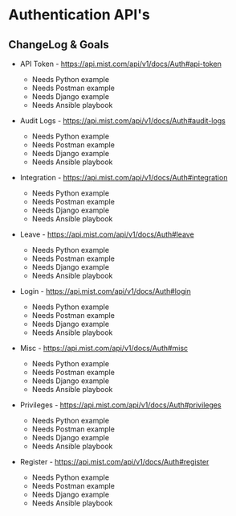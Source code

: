 # Authentication API's #

## ChangeLog & Goals ##

* API Token - <https://api.mist.com/api/v1/docs/Auth#api-token>
  * Needs Python example
  * Needs Postman example
  * Needs Django example
  * Needs Ansible playbook

* Audit Logs - <https://api.mist.com/api/v1/docs/Auth#audit-logs>
  * Needs Python example
  * Needs Postman example
  * Needs Django example
  * Needs Ansible playbook

* Integration - <https://api.mist.com/api/v1/docs/Auth#integration>
  * Needs Python example
  * Needs Postman example
  * Needs Django example
  * Needs Ansible playbook

* Leave - <https://api.mist.com/api/v1/docs/Auth#leave>
  * Needs Python example
  * Needs Postman example
  * Needs Django example
  * Needs Ansible playbook

* Login - <https://api.mist.com/api/v1/docs/Auth#login>
  * Needs Python example
  * Needs Postman example
  * Needs Django example
  * Needs Ansible playbook

* Misc - <https://api.mist.com/api/v1/docs/Auth#misc>
  * Needs Python example
  * Needs Postman example
  * Needs Django example
  * Needs Ansible playbook

* Privileges - <https://api.mist.com/api/v1/docs/Auth#privileges>
  * Needs Python example
  * Needs Postman example
  * Needs Django example
  * Needs Ansible playbook

* Register - <https://api.mist.com/api/v1/docs/Auth#register>
  * Needs Python example
  * Needs Postman example
  * Needs Django example
  * Needs Ansible playbook
